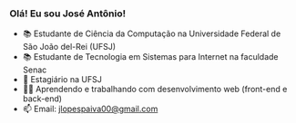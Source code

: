 ### Olá! Eu sou José Antônio!

- 📚 Estudante de Ciência da Computação na Universidade Federal de São João del-Rei (UFSJ)
- 📚 Estudante de Tecnologia em Sistemas para Internet na faculdade Senac
- 🔭 Estagiário na UFSJ
- 👨‍💻 Aprendendo e trabalhando com desenvolvimento web (front-end e back-end)
- 📫 Email: jlopespaiva00@gmail.com
